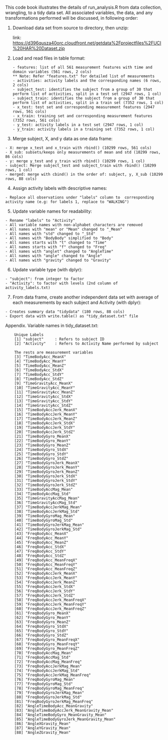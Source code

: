 This code book illustrates the details of run_analysis.R from data collection, wrangling, to a tidy data set. All associated variables, the data, and any transformations performed will be discussed, in following order:
 
 1. Download data set from source to directory, then unzip:
	
    link: <https://d396qusza40orc.cloudfront.net/getdata%2Fprojectfiles%2FUCI%20HAR%20Dataset.zip>
  
 2. Load and read files in table format:
	
		- features: list of all 561 measurement features with time and domain variables (561 rows, 2 cols)
		** Note: Refer "features.txt" for detailed list of measurements
		- activities: activity labels and the corresponding names (6 rows, 2 cols)
		- subject_test: identifies the subject from a group of 30 that perform list of activities, split in a test set (2947 rows, 1 col)
		- subject_train: identifies the subject from a group of 30 that perform list of activities, split in a train set (7352 rows, 1 col)
		- x_test: test set and corresponding measurement features (2947 rows, 561 cols)
		- x_train: training set and corresponding measurement features (7352 rows, 561 cols)
		- y_test: activity labels in a test set (2947 rows, 1 col)
		- y_train: activity labels in a training set (7352 rows, 1 col)
  
  3. Merge subject, X, and y data as one data frame:
		
    - X: merge x_test and x_train with rbind() (10299 rows, 561 cols)
    - X_sub: subsets/keeps only measurements of mean and std (10299 rows, 86 cols)
    - y: merge y_test and y_train with rbind() (10299 rows, 1 col)
    - subject: Merge subject_test and subject_train with rbind() (10299 rows, 1 col)
    - merged: merge with cbind() in the order of: subject, y, X_sub (10299 rows, 88 cols)
    
  4. Assign activity labels with descriptive names:
		
    - Replace all observations under "labels" column to  corresponding activity name (e.g: for labels 1, replace to "WALKING")
  
  5. Update variable names for readability:
		
    - Rename "labels" to "Activity"
    - All variable names with non-alphabet characters are removed
    - All names with "mean" or "Mean" changed to "_Mean"
    - All names with "std" changed to "_Std"
    - All names with "BodyBody" simplified to "Body"
    - All names starts with "t" changed to "Time"
    - All names starts with "f" changed to "Freq"
    - All names with "anglet" changed to "AngleTime"
    - All names with "angle" changed to "Angle"
    - All names with "gravity" changed to "Gravity"
    
  6. Update variable type (with dplyr):
		
    - "subject": from integer to factor 
    - "Activity": to factor with levels (2nd column of activity_labels.txt)
    
  7. From data frame, create another independent data set with average of each measurements by each subject and Activity (with dplyr):
		
    - Creates summary data "tidydata" (180 rows, 88 cols)
    - Export data with write.table() as "tidy_dataset.txt" file
     

  Appendix. Variable names in tidy_dataset.txt:

		Unique Labels
		[1] "subject"     : Refers to subject ID                         
		[2] "Activity"    : Refers to Activity Name performed by subject

		The rests are measurement variables
		[3] "TimeBodyAcc_MeanX"                     
		[4] "TimeBodyAcc_MeanY"                     
		[5] "TimeBodyAcc_MeanZ"                     
		[6] "TimeBodyAcc_StdX"                      
		[7] "TimeBodyAcc_StdY"                      
		[8] "TimeBodyAcc_StdZ"                      
		[9] "TimeGravityAcc_MeanX"                  
		[10] "TimeGravityAcc_MeanY"                  
		[11] "TimeGravityAcc_MeanZ"                  
		[12] "TimeGravityAcc_StdX"                   
		[13] "TimeGravityAcc_StdY"                   
		[14] "TimeGravityAcc_StdZ"                   
		[15] "TimeBodyAccJerk_MeanX"                 
		[16] "TimeBodyAccJerk_MeanY"                 
		[17] "TimeBodyAccJerk_MeanZ"                 
		[18] "TimeBodyAccJerk_StdX"                  
		[19] "TimeBodyAccJerk_StdY"                  
		[20] "TimeBodyAccJerk_StdZ"                  
		[21] "TimeBodyGyro_MeanX"                    
		[22] "TimeBodyGyro_MeanY"                    
		[23] "TimeBodyGyro_MeanZ"                    
		[24] "TimeBodyGyro_StdX"                     
		[25] "TimeBodyGyro_StdY"                     
		[26] "TimeBodyGyro_StdZ"                     
		[27] "TimeBodyGyroJerk_MeanX"                
		[28] "TimeBodyGyroJerk_MeanY"                
		[29] "TimeBodyGyroJerk_MeanZ"                
		[30] "TimeBodyGyroJerk_StdX"                 
		[31] "TimeBodyGyroJerk_StdY"                 
		[32] "TimeBodyGyroJerk_StdZ"                 
		[33] "TimeBodyAccMag_Mean"                   
		[34] "TimeBodyAccMag_Std"                    
		[35] "TimeGravityAccMag_Mean"                
		[36] "TimeGravityAccMag_Std"                 
		[37] "TimeBodyAccJerkMag_Mean"               
		[38] "TimeBodyAccJerkMag_Std"                
		[39] "TimeBodyGyroMag_Mean"                  
		[40] "TimeBodyGyroMag_Std"                   
		[41] "TimeBodyGyroJerkMag_Mean"              
		[42] "TimeBodyGyroJerkMag_Std"               
		[43] "FreqBodyAcc_MeanX"                     
		[44] "FreqBodyAcc_MeanY"                     
		[45] "FreqBodyAcc_MeanZ"                     
		[46] "FreqBodyAcc_StdX"                      
		[47] "FreqBodyAcc_StdY"                      
		[48] "FreqBodyAcc_StdZ"                      
		[49] "FreqBodyAcc_MeanFreqX"                 
		[50] "FreqBodyAcc_MeanFreqY"                 
		[51] "FreqBodyAcc_MeanFreqZ"                 
		[52] "FreqBodyAccJerk_MeanX"                 
		[53] "FreqBodyAccJerk_MeanY"                 
		[54] "FreqBodyAccJerk_MeanZ"                 
		[55] "FreqBodyAccJerk_StdX"                  
		[56] "FreqBodyAccJerk_StdY"                  
		[57] "FreqBodyAccJerk_StdZ"                  
		[58] "FreqBodyAccJerk_MeanFreqX"             
		[59] "FreqBodyAccJerk_MeanFreqY"             
		[60] "FreqBodyAccJerk_MeanFreqZ"             
		[61] "FreqBodyGyro_MeanX"                    
		[62] "FreqBodyGyro_MeanY"                    
		[63] "FreqBodyGyro_MeanZ"                    
		[64] "FreqBodyGyro_StdX"                     
		[65] "FreqBodyGyro_StdY"                     
		[66] "FreqBodyGyro_StdZ"                     
		[67] "FreqBodyGyro_MeanFreqX"                
		[68] "FreqBodyGyro_MeanFreqY"                
		[69] "FreqBodyGyro_MeanFreqZ"                
		[70] "FreqBodyAccMag_Mean"                   
		[71] "FreqBodyAccMag_Std"                    
		[72] "FreqBodyAccMag_MeanFreq"               
		[73] "FreqBodyAccJerkMag_Mean"               
		[74] "FreqBodyAccJerkMag_Std"                
		[75] "FreqBodyAccJerkMag_MeanFreq"           
		[76] "FreqBodyGyroMag_Mean"                  
		[77] "FreqBodyGyroMag_Std"                   
		[78] "FreqBodyGyroMag_MeanFreq"              
		[79] "FreqBodyGyroJerkMag_Mean"              
		[80] "FreqBodyGyroJerkMag_Std"               
		[81] "FreqBodyGyroJerkMag_MeanFreq"          
		[82] "AngleTimeBodyAcc_MeanGravity"          
		[83] "AngleTimeBodyAccJerk_MeanGravity_Mean" 
		[84] "AngleTimeBodyGyro_MeanGravity_Mean"    
		[85] "AngleTimeBodyGyroJerk_MeanGravity_Mean"
		[86] "AngleXGravity_Mean"                    
		[87] "AngleYGravity_Mean"                    
		[88] "AngleZGravity_Mean"    
  
  

